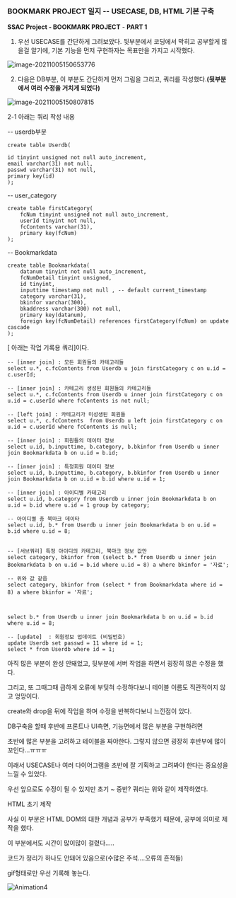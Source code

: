 ### BOOKMARK PROJECT 일지 -- USECASE, DB, HTML 기본 구축



**SSAC Project - BOOKMARK PROJECT** - **PART 1**



1. 우선 USECASE를 간단하게 그려보았다. 뒷부분에서 코딩에서 막히고 공부할게 많을걸 알기에, 기본 기능을 먼저 구현하자는 목표만을 가지고 시작했다.



![image-20211005150653776](C:\Users\profi\AppData\Roaming\Typora\typora-user-images\image-20211005150653776.png)



2. 다음은 DB부분, 이 부분도 간단하게 먼저 그림을 그리고, 쿼리를 작성했다.**(뒷부분에서 여러 수정을 거치게 되었다)**

![image-20211005150807815](C:\Users\profi\AppData\Roaming\Typora\typora-user-images\image-20211005150807815.png)

2-1 아래는 쿼리 작성 내용



-- userdb부분

```mysql
create table Userdb(

id tinyint unsigned not null auto_increment,
email varchar(31) not null,
passwd varchar(31) not null,
primary key(id)
);
```



-- user_category

```mysql
create table firstCategory(
	fcNum tinyint unsigned not null auto_increment,
	userId tinyint not null, 
    fcContents varchar(31),
    primary key(fcNum)
);
```



-- Bookmarkdata

```mysql
create table Bookmarkdata(
	datanum tinyint not null auto_increment,
    fcNumDetail tinyint unsigned,
	id tinyint,
    inputtime timestamp not null , -- default current_timestamp
    category varchar(31),
    bkinfor varchar(300),
    bkaddress varchar(300) not null,
	primary key(datanum),
    foreign key(fcNumDetail) references firstCategory(fcNum) on update cascade
);
```



[ 아래는 작업 기록용 쿼리]이다. 

```mysql
-- [inner join] : 모든 회원들의 카테고리들
select u.*, c.fcContents from Userdb u join firstCategory c on u.id = c.userId;

-- [inner join] : 카테고리 생성된 회원들의 카테고리들
select u.*, c.fcContents from Userdb u inner join firstCategory c on u.id = c.userId where fcContents is not null;

-- [left join] : 카테고리가 미성생된 회원들
select u.*, c.fcContents  from Userdb u left join firstCategory c on u.id = c.userId where fcContents is null;

-- [inner join] : 회원들의 데이터 정보
select u.id, b.inputtime, b.category, b.bkinfor from Userdb u inner join Bookmarkdata b on u.id = b.id;

-- [inner join] : 특정회원 데이터 정보
select u.id, b.inputtime, b.category, b.bkinfor from Userdb u inner join Bookmarkdata b on u.id = b.id where u.id = 1;

-- [inner join] : 아이디별 카테고리
select u.id, b.category from Userdb u inner join Bookmarkdata b on u.id = b.id where u.id = 1 group by category;

-- 아이디별 총 북마크 데이타
select u.id, b.* from Userdb u inner join Bookmarkdata b on u.id = b.id where u.id = 8;


-- [서브쿼리] 특정 아이디의 카테고리, 북마크 정보 값만
select category, bkinfor from (select b.* from Userdb u inner join Bookmarkdata b on u.id = b.id where u.id = 8) a where bkinfor = '자료';

-- 위와 값 같음
select category, bkinfor from (select * from Bookmarkdata where id = 8) a where bkinfor = '자료';



select b.* from Userdb u inner join Bookmarkdata b on u.id = b.id where u.id = 8;

-- [update]  : 회원정보 업데이트 (비밀번호)
update Userdb set passwd = 11 where id = 1;
select * from Userdb where id = 1;
```





아직 많은 부분이 완성 안돼었고, 뒷부분에 서버 작업을 하면서 굉장히 많은 수정을 했다.

그리고, 또 그때그때 급하게 오류에 부딪혀 수정하다보니 테이블 이름도 직관적이지 않고 엉망이다. 



create와 drop을 뒤에 작업을 하며 수정을 반복하다보니 느낀점이 있다.



DB구축을 할때 후반에 프론트나 UI측면, 기능면에서 많은 부분을 구현하려면 

초반에 많은 부분을 고려하고 테이블을 짜야한다. 그렇지 않으면 굉장히 후반부에 많이 꼬인다...ㅠㅠㅠ

이래서 USECASE나 여러 다이어그램을 초반에 잘 기획하고 그려봐야 한다는 중요성을 느낄 수 있었다.



우선 앞으로도 수정이 될 수 있지만 초기 ~ 중반? 쿼리는 위와 같이 제작하였다.





HTML 초기 제작

사실 이 부분은 HTML DOM의 대한 개념과 공부가 부족했기 때문에, 공부에 의미로 제작을 했다.

이 부분에서도 시간이 많이많이 걸렸다.....



코드가 정리가 하나도 안돼어 있음으로(수많은 주석....오류의 흔적들) 

gif형태로만 우선 기록해 놓는다.



![Animation4](C:\Users\profi\Desktop\Animation4.gif)









